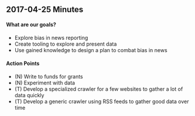 
## 2017-04-25 Minutes

#### What are our goals?

- Explore bias in news reporting
- Create tooling to explore and present data
- Use gained knowledge to design a plan to combat bias in news


####  Action Points

- (N) Write to funds for grants
- (N) Experiment with data
- (T) Develop a specialized crawler for a few websites to gather a lot of data quickly
- (T) Develop a generic crawler using RSS feeds to gather good data over time

